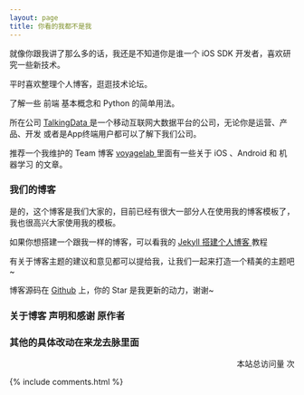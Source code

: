 ```yaml
---
layout: page
title: 你看的我都不是我
---
```


就像你跟我讲了那么多的话，我还是不知道你是谁一个 iOS SDK 开发者，喜欢研究一些新技术。
<p>
平时喜欢整理个人博客，逛逛技术论坛。
<p>
了解一些 前端 基本概念和 Python 的简单用法。

<p>

所在公司
<a target="_blank" href="https://www.talkingdata.com/"> TalkingData </a>
是一个移动互联网大数据平台的公司，无论你是运营、产品、开发 或者是App终端用户都可以了解下我们公司。
<p>

推荐一个我维护的 Team 博客
<a target="_blank" href="http://talkingdata.me/"> voyagelab </a>
里面有一些关于 iOS 、Android 和 机器学习 的文章。

<p>

<h3> 我们的博客 </h3>  

<p>

是的，这个博客是我们大家的，目前已经有很大一部分人在使用我的博客模板了，我也很高兴大家使用我的模板。

<p>

如果你想搭建一个跟我一样的博客，可以看我的
<a href="/2016/10/jekyll_tutorials1/"> Jekyll 搭建个人博客 </a>
教程

<p>

有关于博客主题的建议和意见都可以提给我，让我们一起来打造一个精美的主题吧~

<p>

博客源码在 <a target="_blank" href='https://github.com/leopardpan/leopardpan.github.io/'>Github</a> 上，你的 Star 是我更新的动力，谢谢~

<p>

<p>

<p>

<h3> 关于博客 声明和感谢 原作者 </h3>  
<h3> 其他的具体改动在来龙去脉里面 </h3> 

<div class = "footer_div">

  <div align="right">
  <link rel="stylesheet" href="//cdn.bootcss.com/font-awesome/4.3.0/css/font-awesome.min.css">

  <!-- 访问统计 -->
  <span id="busuanzi_container_site_pv">
    本站总访问量
    <span id="busuanzi_value_site_pv"></span>次
  </span>

</div>
<div>
<p>

<p>
{% include comments.html %}
